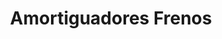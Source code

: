 ---
title: "Amortiguadores Frenos"
url: /barrios-unidos/amortiguadores-frenos/
shop: piezas de automóviles
---